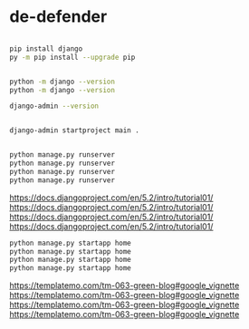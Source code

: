 # de-defender

```bash

pip install django
py -m pip install --upgrade pip 


python -m django --version
python -m django --version                               

django-admin --version


django-admin startproject main .


python manage.py runserver
python manage.py runserver
python manage.py runserver
python manage.py runserver

```

https://docs.djangoproject.com/en/5.2/intro/tutorial01/
https://docs.djangoproject.com/en/5.2/intro/tutorial01/
https://docs.djangoproject.com/en/5.2/intro/tutorial01/
https://docs.djangoproject.com/en/5.2/intro/tutorial01/

```bash
python manage.py startapp home
python manage.py startapp home
python manage.py startapp home
python manage.py startapp home
```

https://templatemo.com/tm-063-green-blog#google_vignette
https://templatemo.com/tm-063-green-blog#google_vignette
https://templatemo.com/tm-063-green-blog#google_vignette
https://templatemo.com/tm-063-green-blog#google_vignette